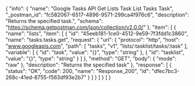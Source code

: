 {
  "info": {
    "name": "Google Tasks API Get Lists Task List Tasks Task",
    "_postman_id": "fc582067-6517-4896-9571-299ca4f976c6",
    "description": "Returns the specified task.",
    "schema": "https://schema.getpostman.com/json/collection/v2.0.0/"
  },
  "item": [
    {
      "name": "lists",
      "item": [
        {
          "id": "45eeb181-1ce0-4512-9e59-7f3fdd1c3860",
          "name": "tasks.tasks.get",
          "request": {
            "url": {
              "protocol": "http",
              "host": "www.googleapis.com",
              "path": [
                "tasks",
                "v1",
                "lists/:tasklist/tasks/:task"
              ],
              "variable": [
                {
                  "id": "task",
                  "value": "{}",
                  "type": "string"
                },
                {
                  "id": "tasklist",
                  "value": "{}",
                  "type": "string"
                }
              ]
            },
            "method": "GET",
            "body": {
              "mode": "raw"
            },
            "description": "Returns the specified task"
          },
          "response": [
            {
              "status": "OK",
              "code": 200,
              "name": "Response_200",
              "id": "dfec7bc3-268c-41ed-8755-f563df93e2b7"
            }
          ]
        }
      ]
    }
  ]
}
